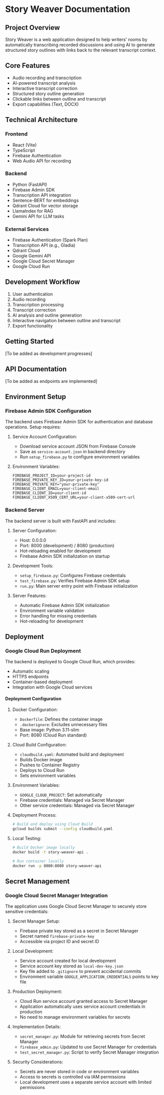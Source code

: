 # Story Weaver Documentation

## Project Overview
Story Weaver is a web application designed to help writers' rooms by automatically transcribing recorded discussions and using AI to generate structured story outlines with links back to the relevant transcript context.

## Core Features
- Audio recording and transcription
- AI-powered transcript analysis
- Interactive transcript correction
- Structured story outline generation
- Clickable links between outline and transcript
- Export capabilities (Text, DOCX)

## Technical Architecture

### Frontend
- React (Vite)
- TypeScript
- Firebase Authentication
- Web Audio API for recording

### Backend
- Python (FastAPI)
- Firebase Admin SDK
- Transcription API integration
- Sentence-BERT for embeddings
- Qdrant Cloud for vector storage
- LlamaIndex for RAG
- Gemini API for LLM tasks

### External Services
- Firebase Authentication (Spark Plan)
- Transcription API (e.g., Gladia)
- Qdrant Cloud
- Google Gemini API
- Google Cloud Secret Manager
- Google Cloud Run

## Development Workflow
1. User authentication
2. Audio recording
3. Transcription processing
4. Transcript correction
5. AI analysis and outline generation
6. Interactive navigation between outline and transcript
7. Export functionality

## Getting Started
[To be added as development progresses]

## API Documentation
[To be added as endpoints are implemented]

## Environment Setup

### Firebase Admin SDK Configuration
The backend uses Firebase Admin SDK for authentication and database operations. Setup requires:

1. Service Account Configuration:
   - Download service account JSON from Firebase Console
   - Save as `service-account.json` in backend directory
   - Run `setup_firebase.py` to configure environment variables

2. Environment Variables:
   ```
   FIREBASE_PROJECT_ID=your-project-id
   FIREBASE_PRIVATE_KEY_ID=your-private-key-id
   FIREBASE_PRIVATE_KEY="your-private-key"
   FIREBASE_CLIENT_EMAIL=your-client-email
   FIREBASE_CLIENT_ID=your-client-id
   FIREBASE_CLIENT_X509_CERT_URL=your-client-x509-cert-url
   ```

### Backend Server
The backend server is built with FastAPI and includes:

1. Server Configuration:
   - Host: 0.0.0.0
   - Port: 8000 (development) / 8080 (production)
   - Hot-reloading enabled for development
   - Firebase Admin SDK initialization on startup

2. Development Tools:
   - `setup_firebase.py`: Configures Firebase credentials
   - `test_firebase.py`: Verifies Firebase Admin SDK setup
   - `run.py`: Main server entry point with Firebase initialization

3. Server Features:
   - Automatic Firebase Admin SDK initialization
   - Environment variable validation
   - Error handling for missing credentials
   - Hot-reloading for development

## Deployment

### Google Cloud Run Deployment
The backend is deployed to Google Cloud Run, which provides:
- Automatic scaling
- HTTPS endpoints
- Container-based deployment
- Integration with Google Cloud services

#### Deployment Configuration
1. Docker Configuration:
   - `Dockerfile`: Defines the container image
   - `.dockerignore`: Excludes unnecessary files
   - Base image: Python 3.11-slim
   - Port: 8080 (Cloud Run standard)

2. Cloud Build Configuration:
   - `cloudbuild.yaml`: Automated build and deployment
   - Builds Docker image
   - Pushes to Container Registry
   - Deploys to Cloud Run
   - Sets environment variables

3. Environment Variables:
   - `GOOGLE_CLOUD_PROJECT`: Set automatically
   - Firebase credentials: Managed via Secret Manager
   - Other service credentials: Managed via Secret Manager

4. Deployment Process:
   ```bash
   # Build and deploy using Cloud Build
   gcloud builds submit --config cloudbuild.yaml
   ```

5. Local Testing:
   ```bash
   # Build Docker image locally
   docker build -t story-weaver-api .
   
   # Run container locally
   docker run -p 8080:8080 story-weaver-api
   ```

## Secret Management

### Google Cloud Secret Manager Integration
The application uses Google Cloud Secret Manager to securely store sensitive credentials:

1. Secret Manager Setup:
   - Firebase private key stored as a secret in Secret Manager
   - Secret named `firebase-private-key`
   - Accessible via project ID and secret ID

2. Local Development:
   - Service account created for local development
   - Service account key stored as `local-dev-key.json`
   - Key file added to `.gitignore` to prevent accidental commits
   - Environment variable `GOOGLE_APPLICATION_CREDENTIALS` points to key file

3. Production Deployment:
   - Cloud Run service account granted access to Secret Manager
   - Application automatically uses service account credentials in production
   - No need to manage environment variables for secrets

4. Implementation Details:
   - `secret_manager.py`: Module for retrieving secrets from Secret Manager
   - `firebase_admin.py`: Updated to use Secret Manager for credentials
   - `test_secret_manager.py`: Script to verify Secret Manager integration

5. Security Considerations:
   - Secrets are never stored in code or environment variables
   - Access to secrets is controlled via IAM permissions
   - Local development uses a separate service account with limited permissions
